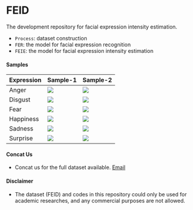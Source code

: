 # FEID
The development repository for facial expression intensity estimation.

* `Process`: dataset construction
* `FER`: the model for facial expression recognition
* `FEIE`: the model for facial expression intensity estimation

#### Samples
| Expression | Sample-1 | Sample-2 |
| -----------| -------- | -------- |
| Anger   |![](https://github.com/huochaitiantang/FEID/blob/master/Samples/anger_1.gif) | ![](https://github.com/huochaitiantang/FEID/blob/master/Samples/anger_2.gif) |
| Disgust |![](https://github.com/huochaitiantang/FEID/blob/master/Samples/disgust_1.gif) | ![](https://github.com/huochaitiantang/FEID/blob/master/Samples/disgust_2.gif) |
| Fear |![](https://github.com/huochaitiantang/FEID/blob/master/Samples/fear_1.gif) | ![](https://github.com/huochaitiantang/FEID/blob/master/Samples/fear_2.gif) |
| Happiness |![](https://github.com/huochaitiantang/FEID/blob/master/Samples/happiness_1.gif) | ![](https://github.com/huochaitiantang/FEID/blob/master/Samples/happiness_2.gif) |
| Sadness |![](https://github.com/huochaitiantang/FEID/blob/master/Samples/sadness_1.gif) | ![](https://github.com/huochaitiantang/FEID/blob/master/Samples/sadness_2.gif) |
| Surprise |![](https://github.com/huochaitiantang/FEID/blob/master/Samples/surprise_1.gif) | ![](https://github.com/huochaitiantang/FEID/blob/master/Samples/surprise_2.gif) |


#### Concat Us
* Concat us for the full dataset available. [Email](liangliu@buaa.edu.cn)


#### Disclaimer
* The dataset (FEID) and codes in this repository could only be used for academic researches, and any commercial purposes are not allowed.
